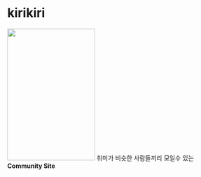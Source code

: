 # kirikiri
<img src="C:\Users\이호준\Desktop\final-project\mainKiri.png" width="200px" height="300px"></img>
취미가 비슷한 사람들끼리 모일수 있는 __Community Site__
